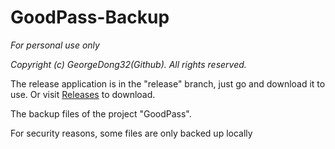 # GoodPass-Backup
*For personal use only*

*Copyright (c) GeorgeDong32(Github). All rights reserved.*

The release application is in the "release" branch, just go and download it to use. Or visit [Releases](https://github.com/Kr328/ClashForAndroid/releases) to download.

The backup files of the project "GoodPass".

For security reasons, some files are only backed up locally
